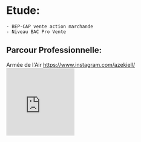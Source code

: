 
  
  <h1>Etude:</h1>

    - BEP-CAP vente action marchande
    - Niveau BAC Pro Vente
   
   <h2>Parcour Professionnelle:</h2>

Armée de l'Air
https://www.instagram.com/azekiell/
      <gif>  <iframe src="https://giphy.com/embed/9P94yLRR2R4LFNNXIg" width="180" height="180" frameBorder="0" class="giphy-embed" allowFullScreen></a>

  </<iframe src="https://giphy.com/embed/l2QDRdU3ZnXzlcg3S" width="480" height="179" frameBorder="0" class="giphy-embed" allowFullScreen>

   </iframe><p><a href="https://giphy.com/gifs/benjaminbooker-believe-benjamin-booker-l2QDRdU3ZnXzlcg3S"></a>
      </gif>
